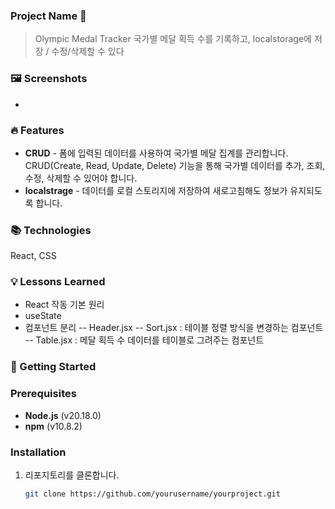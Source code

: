 ### Project Name 🎉
> Olympic Medal Tracker
> 국가별 메달 획득 수를 기록하고, localstorage에 저장 / 수정/삭제할 수 있다


### 🖼️ Screenshots
-




### 🔥 Features
- **CRUD** - 폼에 입력된 데이터를 사용하여 국가별 메달 집계를 관리합니다. CRUD(Create, Read, Update, Delete) 기능을 통해 국가별 데이터를 추가, 조회, 수정, 삭제할 수 있어야 합니다.
- **localstrage** - 데이터를 로컬 스토리지에 저장하여 새로고침해도 정보가 유지되도록 합니다.


### 📚 Technologies
React, CSS



### 💡 Lessons Learned
- React 작동 기본 원리
- useState
- 컴포넌트 분리
  -- Header.jsx 
  -- Sort.jsx : 테이블 정렬 방식을 변경하는 컴포넌트
  -- Table.jsx : 메달 획득 수 데이터를 테이블로 그려주는 컴포넌트



### 🚀 Getting Started




### Prerequisites
- **Node.js** (v20.18.0)
- **npm** (v10.8.2)



### Installation
1. 리포지토리를 클론합니다.
   ```bash
   git clone https://github.com/yourusername/yourproject.git

